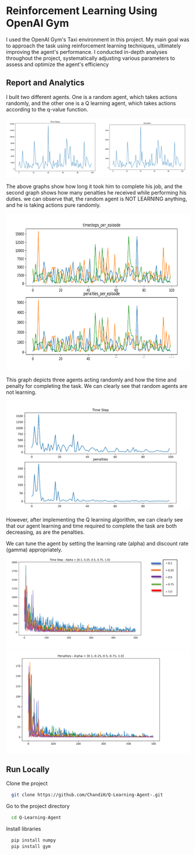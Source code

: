 # Reinforcement Learning Using OpenAI Gym

I used the OpenAI Gym's Taxi environment in this project. My main goal was to approach
the task using reinforcement learning techniques, ultimately improving the agent's
performance. I conducted in-depth analyses throughout the project, systematically
adjusting various parameters to assess and optimize the agent's efficiency


## Report and Analytics

I built two different agents. One is a random agent, which takes actions randomly, and the 
other one is a Q learning agent, which takes actions according to the q-value function.

![App Screenshot](/__reports__/Screenshot%202023-09-19%20065614.png)


The above graphs show how long it took him to complete his job, and the second graph 
shows how many penalties he received while performing his duties.
we can observe that, the random agent is NOT LEARNING anything, and he is taking actions
pure randomly.

![App Screenshot](/__reports__/Screenshot%202023-09-19%20065649.png)

This graph depicts three agents acting randomly and how the time and penalty for completing the task. We can clearly see that random agents are not learning.

![App Screenshot](/__reports__/Screenshot%202023-09-19%20065713.png)

However, after implementing the Q learning algorithm, we can clearly see that our agent learning and time required to complete the task are both decreasing, as are the penalties.


We can tune the agent by setting the learning rate (alpha) and discount rate (gamma) appropriately.
![App Screenshot](/__reports__/Screenshot%202023-09-19%20065738.png)
![App Screenshot](/__reports__/Screenshot%202023-09-19%20065809.png)

## Run Locally

Clone the project

```bash
  git clone https://github.com/ChandiH/Q-Learning-Agent-.git
```

Go to the project directory

```bash
  cd Q-Learning-Agent
```

Install libraries

```bash
  pip install numpy
  pip install gym
